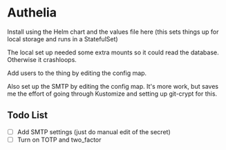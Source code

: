 # Authelia

Install using the Helm chart and the values file here (this sets things up for local storage and runs in a StatefulSet)

The local set up needed some extra mounts so it could read the database. Otherwise it crashloops.

Add users to the thing by editing the config map. 

Also set up the SMTP by editing the config map. It's more work, but saves me the effort of going through Kustomize and setting up git-crypt for this.

## Todo List
- [ ] Add SMTP settings (just do manual edit of the secret)
- [ ] Turn on TOTP and two_factor